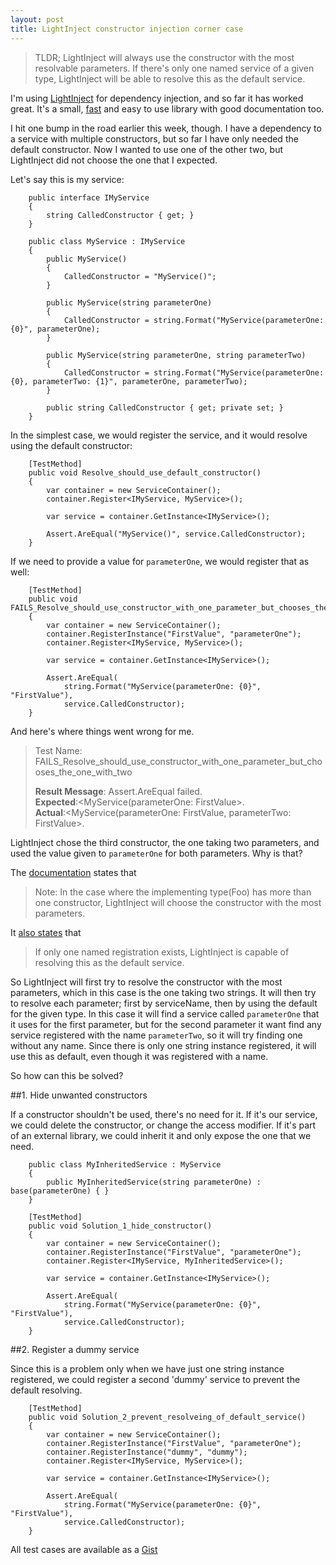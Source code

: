 ```yaml
---
layout: post
title: LightInject constructor injection corner case
---
```


> TLDR; LightInject will always use the constructor with the most resolvable parameters. If there's only one named service of a given type, LightInject will be able to resolve this as the default service.

I'm using [LightInject](http://www.lightinject.net/) for dependency injection, and so far it has worked great. It's a small, [fast](http://www.palmmedia.de/blog/2011/8/30/ioc-container-benchmark-performance-comparison) and easy to use library with good documentation too.

I hit one bump in the road earlier this week, though. I have a dependency to a service with multiple constructors, but so far I have only needed the default constructor. Now I wanted to use one of the other two, but LightInject did not choose the one that I expected.

Let's say this is my service:

        public interface IMyService
        {
            string CalledConstructor { get; }         
        }

        public class MyService : IMyService
        {
            public MyService()
            {
                CalledConstructor = "MyService()";                
            }

            public MyService(string parameterOne)
            {
                CalledConstructor = string.Format("MyService(parameterOne: {0}", parameterOne);                
            }

            public MyService(string parameterOne, string parameterTwo)
            {
                CalledConstructor = string.Format("MyService(parameterOne: {0}, parameterTwo: {1}", parameterOne, parameterTwo);
            }

            public string CalledConstructor { get; private set; }            
        }

    
In the simplest case, we would register the service, and it would resolve using the default constructor:    

        [TestMethod]
        public void Resolve_should_use_default_constructor()
        {
            var container = new ServiceContainer();
            container.Register<IMyService, MyService>();

            var service = container.GetInstance<IMyService>();
       
            Assert.AreEqual("MyService()", service.CalledConstructor);
        }

If we need to provide a value for `parameterOne`, we would register that as well:

        [TestMethod]
        public void FAILS_Resolve_should_use_constructor_with_one_parameter_but_chooses_the_one_with_two()
        {
            var container = new ServiceContainer();
            container.RegisterInstance("FirstValue", "parameterOne");
            container.Register<IMyService, MyService>();

            var service = container.GetInstance<IMyService>();

            Assert.AreEqual(
                string.Format("MyService(parameterOne: {0}", "FirstValue"), 
                service.CalledConstructor);
        }

And here's where things went wrong for me.

> Test Name:  FAILS\_Resolve\_should\_use\_constructor\_with\_one\_parameter\_but\_chooses\_the\_one\_with\_two
>
> **Result Message**: Assert.AreEqual failed.  
> **Expected**:\<MyService(parameterOne: FirstValue\>.  
> **Actual**:\<MyService(parameterOne: FirstValue, parameterTwo: FirstValue\>.  
 
LightInject chose the third constructor, the one taking two parameters, and used the value given to `parameterOne` for both parameters. Why is that?

The [documentation](http://www.lightinject.net/#toc14) states that
> Note: In the case where the implementing type(Foo) has more than one constructor, LightInject will choose the constructor with the most parameters.

It [also states](http://www.lightinject.net/#toc4) that
> If only one named registration exists, LightInject is capable of resolving this as the default service.

So LightInject will first try to resolve the constructor with the most parameters, which in this case is the one taking two strings. It will then try to resolve each parameter; first by serviceName, then by using the default for the given type. In this case it will find a service called `parameterOne` that it uses for the first parameter, but for the second parameter it want find any service registered with the name `parameterTwo`, so it will try finding one without any name. Since there is only one string instance registered, it will use this as default, even though it was registered with a name.

So how can this be solved?

##1. Hide unwanted constructors  

If a constructor shouldn't be used, there's no need for it. If it's our service, we could delete the constructor, or change the access modifier. If it's part of an external library, we could inherit it and only expose the one that we need.

        public class MyInheritedService : MyService 
        {
            public MyInheritedService(string parameterOne) : base(parameterOne) { }
        }

        [TestMethod]
        public void Solution_1_hide_constructor()
        {
            var container = new ServiceContainer();
            container.RegisterInstance("FirstValue", "parameterOne");        
            container.Register<IMyService, MyInheritedService>();

            var service = container.GetInstance<IMyService>();

            Assert.AreEqual(
                string.Format("MyService(parameterOne: {0}", "FirstValue"), 
                service.CalledConstructor);
        }

##2. Register a dummy service

Since this is a problem only when we have just one string instance registered, we could register a second 'dummy' service to prevent the default resolving.

        [TestMethod]
        public void Solution_2_prevent_resolveing_of_default_service()
        {
            var container = new ServiceContainer();
            container.RegisterInstance("FirstValue", "parameterOne");
            container.RegisterInstance("dummy", "dummy");
            container.Register<IMyService, MyService>();

            var service = container.GetInstance<IMyService>();

            Assert.AreEqual(
                string.Format("MyService(parameterOne: {0}", "FirstValue"), 
                service.CalledConstructor);
        }


All test cases are available as a [Gist](https://gist.github.com/vegar/fa4e35b557ed37150d43) 
